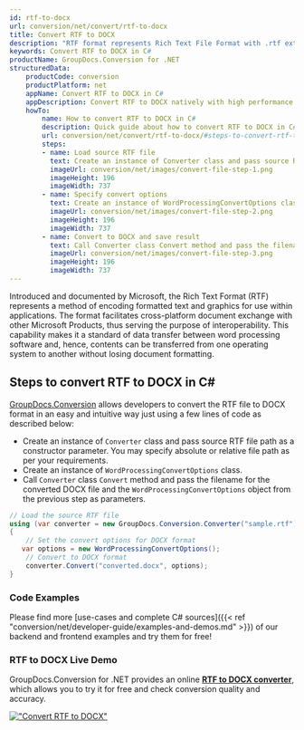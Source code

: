 ```yaml
---
id: rtf-to-docx
url: conversion/net/convert/rtf-to-docx
title: Convert RTF to DOCX
description: "RTF format represents Rich Text File Format with .rtf extension. Learn how to convert RTF to DOCX file programmatically in C# language using GroupDocs.Conversion for .NET library."
keywords: Convert RTF to DOCX in C#
productName: GroupDocs.Conversion for .NET
structuredData:
    productCode: conversion
    productPlatform: net
    appName: Convert RTF to DOCX in C#
    appDescription: Convert RTF to DOCX natively with high performance using C# language and server side GroupDocs.Conversion for .NET APIs, without the use of any software like Microsoft or Open Office.
    howTo:
        name: How to convert RTF to DOCX in C# 
        description: Quick guide about how to convert RTF to DOCX in C# with high performance and accuracy.
        url: conversion/net/convert/rtf-to-docx/#steps-to-convert-rtf-to-docx-in-c
        steps:
        - name: Load source RTF file 
          text: Create an instance of Converter class and pass source RTF file path as a constructor parameter. You may specify absolute or relative file path as per your requirements. 
          imageUrl: conversion/net/images/convert-file-step-1.png
          imageHeight: 196
          imageWidth: 737
        - name: Specify convert options 
          text: Create an instance of WordProcessingConvertOptions class.
          imageUrl: conversion/net/images/convert-file-step-2.png
          imageHeight: 196
          imageWidth: 737
        - name: Convert to DOCX and save result 
          text: Call Converter class Convert method and pass the filename for the converted HTML file and the WordProcessingConvertOptions object from the previous step as parameters.
          imageUrl: conversion/net/images/convert-file-step-3.png
          imageHeight: 196
          imageWidth: 737
---
```


Introduced and documented by Microsoft, the Rich Text Format (RTF) represents a method of encoding formatted text and graphics for use within applications. The format facilitates cross-platform document exchange with other Microsoft Products, thus serving the purpose of interoperability. This capability makes it a standard of data transfer between word processing software and, hence, contents can be transferred from one operating system to another without losing document formatting.

## Steps to convert RTF to DOCX in C#

[GroupDocs.Conversion](https://products.groupdocs.com/conversion/net) allows developers to convert the RTF file to DOCX format in an easy and intuitive way just using a few lines of code as described below:

* Create an instance of `Converter` class and pass source RTF file path as a constructor parameter. You may specify absolute or relative file path as per your requirements. 
* Create an instance of `WordProcessingConvertOptions` class.
* Call `Converter` class `Convert` method and pass the filename for the converted DOCX file and the `WordProcessingConvertOptions` object from the previous step as parameters.

```csharp
// Load the source RTF file
using (var converter = new GroupDocs.Conversion.Converter("sample.rtf"))
{
    // Set the convert options for DOCX format
   var options = new WordProcessingConvertOptions();
    // Convert to DOCX format
    converter.Convert("converted.docx", options);
}
```

### Code Examples

Please find more [use-cases and complete C# sources]({{< ref "conversion/net/developer-guide/examples-and-demos.md" >}}) of our backend and frontend examples and try them for free!

### RTF to DOCX Live Demo

GroupDocs.Conversion for .NET provides an online [**RTF to DOCX converter**](https://products.groupdocs.app/conversion/rtf-to-docx), which allows you to try it for free and check conversion quality and accuracy.

[!["Convert RTF to DOCX"](conversion/net/images/convert-to-docx/convert-rtf-to-docx.png)](https://products.groupdocs.app/conversion/rtf-to-docx)